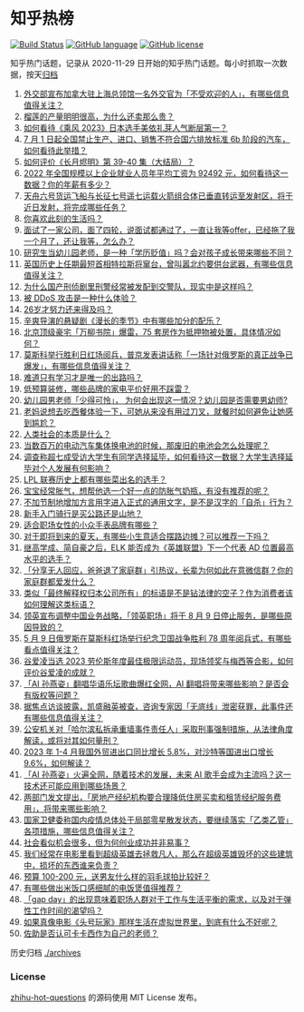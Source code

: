 # 知乎热榜
[![Build Status](https://github.com/ToWeLong/zhihu-hot-questions/workflows/CI/badge.svg)](https://github.com/ToWeLong/zhihu-hot-questions/actions)
[![GitHub language](https://img.shields.io/badge/language-golang-orange.svg)](https://golang.org/)
[![GitHub license](https://img.shields.io/github/license/ToWeLong/zhihu-hot-questions)](https://github.com/ToWeLong/zhihu-hot-questions/blob/main/LICENSE)

知乎热门话题，记录从 2020-11-29 日开始的知乎热门话题。每小时抓取一次数据，按天[归档](./archives)

<!-- BEGIN -->

1. [外交部宣布加拿大驻上海总领馆一名外交官为「不受欢迎的人」，有哪些信息值得关注？](https://www.zhihu.com/question/599922252)
1. [榴莲的产量明明很高，为什么还卖那么贵？](https://www.zhihu.com/question/589135782)
1. [如何看待《乘风 2023》日本选手美依礼芽人气断层第一？](https://www.zhihu.com/question/599629202)
1. [7 月 1 日起全国禁止生产、进口、销售不符合国六排放标准 6b 阶段的汽车，如何看待此举措？](https://www.zhihu.com/question/599976001)
1. [如何评价《长月烬明》第 39-40 集（大结局）？](https://www.zhihu.com/question/599778393)
1. [2022 年全国规模以上企业就业人员年平均工资为 92492 元，如何看待这一数据？你的年薪有多少？](https://www.zhihu.com/question/599947821)
1. [天舟六号货运飞船与长征七号遥七运载火箭组合体已垂直转运至发射区，将于近日发射，将完成哪些任务？](https://www.zhihu.com/question/599752541)
1. [你喜欢此刻的生活吗？](https://www.zhihu.com/question/595926325)
1. [面试了一家公司，面了四轮，说面试都通过了，一直让我等offer，已经拖了我一个月了，还让我等，怎么办？](https://www.zhihu.com/question/302263572)
1. [研究生当幼儿园老师，是一种「学历贬值」吗？会对孩子成长带来哪些不同？](https://www.zhihu.com/question/599846629)
1. [英国历史上任期最短首相特拉斯将窜台，曾叫嚣北约要供台武器，有哪些信息值得关注？](https://www.zhihu.com/question/600017451)
1. [为什么国产刑侦剧里刑警经常被发配到交警队，现实中是这样吗？](https://www.zhihu.com/question/599216611)
1. [被 DDoS 攻击是一种什么体验？](https://www.zhihu.com/question/479481985)
1. [26岁才努力还来得及吗？](https://www.zhihu.com/question/599712941)
1. [辛爽导演的悬疑剧《漫长的季节》中有哪些加分的配乐？](https://www.zhihu.com/question/598442182)
1. [北京顶级豪宅「万柳书院」爆雷，75 套房作为抵押物被处置，具体情况如何？](https://www.zhihu.com/question/599898282)
1. [莫斯科举行胜利日红场阅兵，普京发表讲话称「一场针对俄罗斯的真正战争已爆发」，有哪些信息值得关注？](https://www.zhihu.com/question/599928341)
1. [难道只有学习才是唯一的出路吗？](https://www.zhihu.com/question/599488033)
1. [低预算装修，哪些品牌的家电平价好用不踩雷？](https://www.zhihu.com/question/585163699)
1. [幼儿园男老师「少得可怜」， 为何会出现这一情况？幼儿园是否需要男幼师?](https://www.zhihu.com/question/599846930)
1. [老妈说想去吃西餐体验一下，可她从来没有用过刀叉，就餐时如何避免让她感到尴尬？](https://www.zhihu.com/question/587590960)
1. [人类社会的本质是什么？](https://www.zhihu.com/question/320166260)
1. [当数百万的电动汽车集体换电池的时候，那废旧的电池会怎么处理呢？](https://www.zhihu.com/question/582646732)
1. [调查称超七成受访大学生有同学选择延毕，如何看待这一数据？大学生选择延毕对个人发展有何影响？](https://www.zhihu.com/question/599895426)
1. [LPL 联赛历史上都有哪些菜出名的选手？](https://www.zhihu.com/question/599712143)
1. [宝宝经常胀气，想帮他选一个好一点的防胀气奶瓶，有没有推荐的呢？](https://www.zhihu.com/question/477238465)
1. [不加节制地增加方言用字进入正式的通用文字，是不是汉字的「自杀」行为？](https://www.zhihu.com/question/589756936)
1. [新手入门骑行是买公路还是山地？](https://www.zhihu.com/question/595957793)
1. [适合职场女性的小众手表品牌有哪些？](https://www.zhihu.com/question/584550536)
1. [对于即将到来的夏天，有哪些小生意适合摆路边摊？可以推荐一下吗？](https://www.zhihu.com/question/599412739)
1. [继高学成、简自豪之后，ELK 能否成为《英雄联盟》下一个代表 AD 位置最高水平的选手？](https://www.zhihu.com/question/599017298)
1. [「分享无人回应，爸爸退了家庭群」引热议，长辈为何如此在意微信群？你的家庭群都爱发什么？](https://www.zhihu.com/question/599229454)
1. [类似「最终解释权归本公司所有」的标语是不是钻法律的空子？作为消费者该如何理解这类标语？](https://www.zhihu.com/question/599165768)
1. [领英宣布调整中国业务战略，「领英职场」将于 8 月 9 日停止服务，是哪些原因导致的？](https://www.zhihu.com/question/599911792)
1. [5 月 9 日俄罗斯在莫斯科红场举行纪念卫国战争胜利 78 周年阅兵式，有哪些看点值得关注？](https://www.zhihu.com/question/599725798)
1. [谷爱凌当选 2023 劳伦斯年度最佳极限运动员，现场领奖与梅西等合影，如何评价谷爱凌的成就？](https://www.zhihu.com/question/599888032)
1. [「AI 孙燕姿」翻唱华语乐坛歌曲爆红全网，AI 翻唱将带来哪些影响？是否会有版权等问题？](https://www.zhihu.com/question/599887578)
1. [据焦点访谈披露，凯盛融英被查，咨询专家因「无底线」泄密获罪，此事件还有哪些信息值得关注？](https://www.zhihu.com/question/599913263)
1. [公安机关对「哈尔滨私拆承重墙事件责任人」采取刑事强制措施，从法律角度解读，或将对其如何量刑？](https://www.zhihu.com/question/599918185)
1. [2023 年 1-4 月我国外贸进出口同比增长 5.8%，对沙特等国进出口增长 9.6%，如何解读？](https://www.zhihu.com/question/599909676)
1. [「AI 孙燕姿」火遍全网，随着技术的发展，未来 AI 歌手会成为主流吗？这一技术还可能应用到哪些场景？](https://www.zhihu.com/question/599898172)
1. [两部门发文提出，「房地产经纪机构要合理降低住房买卖和租赁经纪服务费用」，将带来哪些影响？](https://www.zhihu.com/question/599745181)
1. [国家卫健委称国内疫情总体处于局部零星散发状态，要继续落实「乙类乙管」各项措施，哪些信息值得关注？](https://www.zhihu.com/question/599732958)
1. [社会看似机会很多，但为何创业成功并非易事？](https://www.zhihu.com/question/599324964)
1. [我们经常在电影里看到超级英雄去拯救凡人，那么在超级英雄毁坏的这些建筑中，损坏的东西谁来负责？](https://www.zhihu.com/question/598239709)
1. [预算 100-200 元，送男友什么样的羽毛球拍比较好？](https://www.zhihu.com/question/598882099)
1. [有哪些做出米饭口感细腻的电饭煲值得推荐？](https://www.zhihu.com/question/591285377)
1. [「gap day」的出现意味着职场人群对于工作与生活平衡的需求，以及对于弹性工作时间的渴望吗？](https://www.zhihu.com/question/599910577)
1. [如果真像电影《头号玩家》那样生活在虚拟世界里，到底有什么不好呢？](https://www.zhihu.com/question/497548903)
1. [佐助是否认可卡卡西作为自己的老师？](https://www.zhihu.com/question/336667891)

<!-- END -->

历史归档 [./archives](./archives)


### License
[zhihu-hot-questions](https://github.com/towelong/zhihu-hot-questions) 的源码使用 MIT License 发布。